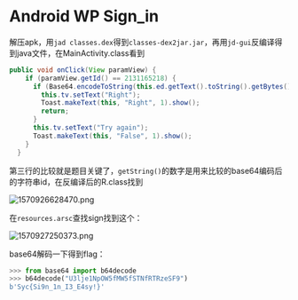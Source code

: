 # Android WP Sign_in

解压apk，用`jad classes.dex`得到`classes-dex2jar.jar`，再用`jd-gui`反编译得到java文件，在MainActivity.class看到

```java
public void onClick(View paramView) {
    if (paramView.getId() == 2131165218) {
      if (Base64.encodeToString(this.ed.getText().toString().getBytes(), 2).equals(getResources().getString(2131427369))) {
        this.tv.setText("Right");
        Toast.makeText(this, "Right", 1).show();
        return;
      } 
      this.tv.setText("Try again");
      Toast.makeText(this, "False", 1).show();
    } 
  }
```

第三行的比较就是题目关键了，`getString()`的数字是用来比较的base64编码后的字符串id，在反编译后的R.class找到

![1570926628470.png](https://i.loli.net/2019/10/16/kIgVR5aBubnQsED.png)

在`resources.arsc`查找sign找到这个：

![1570927250373.png](https://i.loli.net/2019/10/16/ZDVArCnFk52JfHa.png)

base64解码一下得到flag：

```python
>>> from base64 import b64decode
>>> b64decode("U3lje1NpOW5fMW5fSTNfRTRzeSF9")
b'Syc{Si9n_1n_I3_E4sy!}'
```
